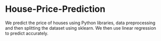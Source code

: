# House-Price-Prediction

We predict the price of houses using Python libraries, data preprocessing and then splitting the dataset using sklearn. We then use linear regression to predict accurately. 
